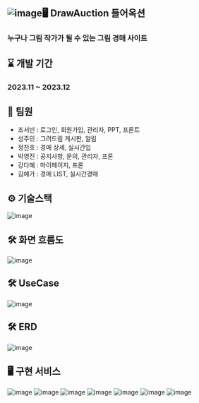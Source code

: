 ![image](https://github.com/hodurang2/finalproject/assets/137992194/2df0272d-daaa-4d2e-83b6-400da8343546)🖥️  DrawAuction 들어옥션
-------------
### 누구나 그림 작가가 될 수 있는 그림 경매 사이트

⌛ 개발 기간
-------------
### 2023.11 ~ 2023.12

👥 팀원
-------------
* 조서빈 : 로그인, 회원가입, 관리자, PPT, 프론트
* 성주민 : 그려드림 게시판, 알림
* 정찬호 : 경매 상세, 실시간입
* 박영진 : 공지사항, 문의, 관리자, 프론
* 강다혜 : 마이페이지, 프론
* 김예가 : 경매 LIST, 실시간경매

⚙️ 기술스택
-------------
![image](https://github.com/hodurang2/finalproject/assets/137992194/9b9cc2a5-f07e-47f5-8e8d-0705dba45a3a)

🛠 화면 흐름도
-------------
![image](https://github.com/hodurang2/finalproject/assets/137992194/aa14cde6-6366-4ebb-8f17-c2feb705605e)

🛠 UseCase
-------------
![image](https://github.com/hodurang2/finalproject/assets/137992194/bc9efb53-3176-4079-b36e-d8f59b97b572)

🛠 ERD
-------------
![image](https://github.com/hodurang2/finalproject/assets/137992194/88a09172-761d-467a-9b24-8e08113572d8)


🖥️ 구현 서비스
-------------
![image](https://github.com/hodurang2/finalproject/assets/137992194/ede0d9e0-cc40-40b5-b6cb-55dbc81ac1f0)
![image](https://github.com/hodurang2/finalproject/assets/137992194/dffc97d6-560f-4b10-a515-8e157d7c29fb)
![image](https://github.com/hodurang2/finalproject/assets/137992194/a4254c70-0228-42eb-aff1-82c830403460)
![image](https://github.com/hodurang2/finalproject/assets/137992194/02903dcc-d0ec-40e0-907d-0a083e848b2f)
![image](https://github.com/hodurang2/finalproject/assets/137992194/127b37b0-9616-4dc5-a881-ec6040d49b31)
![image](https://github.com/hodurang2/finalproject/assets/137992194/4ebcb18f-601e-4737-a6d9-5d1d39db6849)
![image](https://github.com/hodurang2/finalproject/assets/137992194/eb53542b-a03e-493f-aa89-38c171dd0319)







